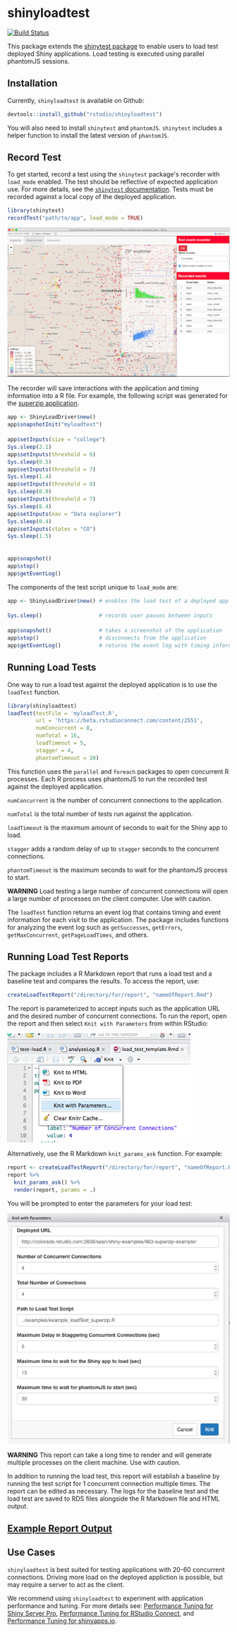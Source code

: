 # shinyloadtest
[![Build Status](https://travis-ci.org/rstudio/shinyloadtest.svg?branch=master)](https://travis-ci.org/rstudio/shinyloadtest)


This package extends the [shinytest package](https://github.com/rstudio/shinytest) to enable users to load test deployed Shiny applications. Load testing is executed using parallel phantomJS sessions.

## Installation

Currently, `shinyloadtest` is available on Github:

```r
devtools::install_github("rstudio/shinyloadtest")
```

You will also need to install `shinytest` and `phantomJS`. `shinytest` includes a helper function to install the latest version of `phantomJS`.



## Record Test

To get started, record a test using the `shinytest` package's recorder with `load_mode` enabled. The test should be reflective of expected application use. For more details, see the [`shinytest` documentation](https://rstudio.github.io/shinytest/). Tests must be recorded against a local copy of the deployed application.

```r
library(shinytest)
recordTest("path/to/app", load_mode = TRUE)
```

![](./inst/examples/img/recorder_screenshot_superzip.png)

The recorder will save interactions with the application and timing information into a R file. For example, the following script was generated for the [superzip application](http://shiny.rstudio.com/gallery/superzip-example.html).

```r
app <- ShinyLoadDriver$new()
app$snapshotInit("myloadtest")

app$setInputs(size = "college")
Sys.sleep(3.1)
app$setInputs(threshold = 6)
Sys.sleep(0.5)
app$setInputs(threshold = 7)
Sys.sleep(1.4)
app$setInputs(threshold = 8)
Sys.sleep(0.0)
app$setInputs(threshold = 7)
Sys.sleep(8.4)
app$setInputs(nav = "Data explorer")
Sys.sleep(0.4)
app$setInputs(states = "CO")
Sys.sleep(1.5)


app$snapshot()
app$stop()
app$getEventLog()

```

The components of the test script unique to `load_mode` are:

```r
app <- ShinyLoadDriver$new() # enables the load test of a deployed app

Sys.sleep()                  # records user pauses between inputs

app$snapshot()               # takes a screenshot of the application
app$stop()                   # disconnects from the application
app$getEventLog()            # returns the event log with timing information
```

## Running Load Tests

One way to run a load test against the deployed application is to use the `loadTest` function.

```r
library(shinyloadtest)  
loadTest(testFile = 'myloadTest.R',
         url = 'https://beta.rstudioconnect.com/content/2551',
         numConcurrent = 8,
         numTotal = 16,
         loadTimeout = 5,
         stagger = 4, 
         phantomTimeout = 20)
```

This function uses the `parallel` and `foreach` packages to open concurrent R processes. Each R process uses phantomJS to run the recorded test against the deployed application.

`numConcurrent` is the number of concurrent connections to the application.

`numTotal` is the total number of tests run against the application.

`loadTimeout` is the maximum amount of seconds to wait for the Shiny app to load.

`stagger` adds a random delay of up to `stagger` seconds to the concurrent connections. 

`phantomTimeout` is the maximum seconds to wait for the phantomJS process to start.

**WARNING** Load testing a large number of concurrent connections will open a large number of processes on the client computer. Use with caution.

The `loadTest` function returns an event log that contains timing and event information for each visit to the application. The package includes functions for analyzing the event log such as `getSuccesses`, `getErrors`, `getMaxConcurrent`, `getPageLoadTimes`, and others. 


## Running Load Test Reports

The package includes a R Markdown report that runs a load test and a baseline test and compares the results. To access the report, use:

```r
createLoadTestReport("/directory/for/report", "nameOfReport.Rmd")
```

The report is parameterized to accept inputs such as the application URL and the desired number of concurrent connections.  To run the report, open the report and then select `Knit with Parameters` from within RStudio:

![](./inst/examples/img/knit_with_params.png)



Alternatively, use the R Markdown `knit_params_ask` function. For example:

```r
report <- createLoadTestReport("/directory/for/report", "nameOfReport.Rmd")
report %>% 
  knit_params_ask() %>% 
  render(report, params = .)
```

You will be prompted to enter the parameters for your load test:

![](./inst/examples/img/params.png)


**WARNING** This report can take a long time to render and will generate multiple processes on the client machine. Use with caution. 

In addition to running the load test, this report will establish a baseline by running the test script for 1 concurrent connection multiple times. The report can be edited as necessary. The logs for the baseline test and the load test are saved to RDS files alongside the R Markdown file and HTML output.


## [Example Report Output](https://beta.rstudioconnect.com/content/2554/load_test_template.html)


## Use Cases

`shinyloadtest` is best suited for testing applications with 20-60 concurrent connections. Driving more load on the deployed appliction is possible, but may require a server to act as the client. 

We recommend using `shinyloadtest` to experiment with application performance and tuning. For more details see: [Performance Tuning for Shiny Server Pro](https://support.rstudio.com/hc/en-us/articles/220546267-Scaling-and-Performance-Tuning-Applications-in-Shiny-Server-Pro), [Performance Tuning for RStudio Connect](https://support.rstudio.com/hc/en-us/articles/231874748), and [Performance Tuning for shinyapps.io](http://shiny.rstudio.com/articles/scaling-and-tuning.html).


